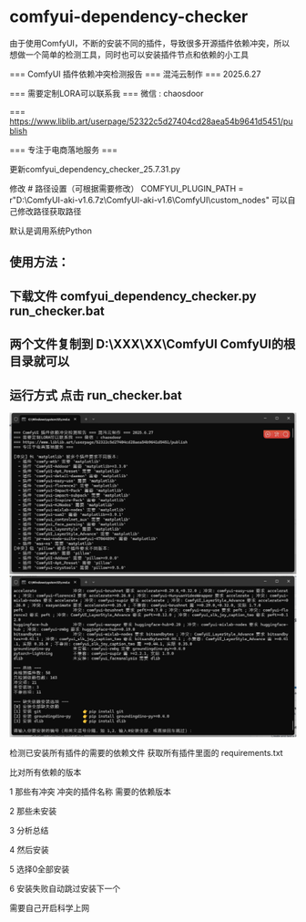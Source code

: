 # comfyui-dependency-checker

由于使用ComfyUI，不断的安装不同的插件，导致很多开源插件依赖冲突，所以想做一个简单的检测工具，同时也可以安装插件节点和依赖的小工具

=== ComfyUI 插件依赖冲突检测报告 === 混沌云制作 === 2025.6.27

=== 需要定制LORA可以联系我 === 微信 : chaosdoor

=== https://www.liblib.art/userpage/52322c5d27404cd28aea54b9641d5451/publish

=== 专注于电商落地服务 ===


更新comfyui_dependency_checker_25.7.31.py

修改 # 路径设置（可根据需要修改）
COMFYUI_PLUGIN_PATH = r"D:\ComfyUI-aki-v1.6.7z\ComfyUI-aki-v1.6\ComfyUI\custom_nodes"
可以自己修改路径获取路径

默认是调用系统Python


使用方法：
-----------------------------------------------------------------
下载文件  comfyui_dependency_checker.py  run_checker.bat  
-----------------------------------------------------------------
两个文件复制到  D:\XXX\XX\ComfyUI   ComfyUI的根目录就可以
-----------------------------------------------------------------
运行方式 点击 run_checker.bat  
-----------------------------------------------------------------
![图片描述](https://github.com/chaoscloudcn/comfyui-dependency-checker/blob/main/20250630173445.png?raw=true)
![图片描述](https://github.com/chaoscloudcn/comfyui-dependency-checker/blob/main/20250630175059.png?raw=true)

检测已安装所有插件的需要的依赖文件
获取所有插件里面的 requirements.txt 

比对所有依赖的版本 

1 那些有冲突 冲突的插件名称 需要的依赖版本 

2 那些未安装

3 分析总结

4 然后安装

5 选择0全部安装

6 安装失败自动跳过安装下一个


需要自己开启科学上网




